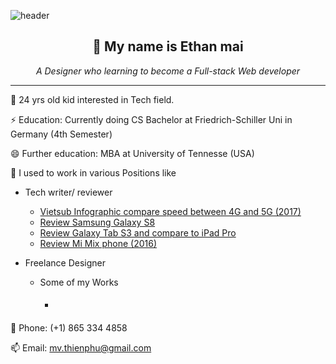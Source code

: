 ![header](https://capsule-render.vercel.app/api?type=wave&color=gradient&height=300&section=header&fontSize=90)

<!---->
<h2 align="center">👋 My name is Ethan mai</h2>
<p align="center"><em>A Designer who learning to become a Full-stack Web developer</em></p>

<hr>

 🔭 24 yrs old kid interested in Tech field. 
 
 ⚡ Education: Currently doing CS Bachelor at Friedrich-Schiller Uni in Germany (4th Semester)
 
 😄 Further education: MBA at University of Tennesse (USA)


 👯 I used to work in various Positions like
 * Tech writer/ reviewer
    * [Vietsub Infographic compare speed between 4G and 5G (2017)](https://www.thegioididong.com/tin-tuc/ung-dung-giup-bien-thiet-bi-ios-thanh-touch-bar-cho-laptop-963121)
    * [Review Samsung Galaxy S8](https://www.thegioididong.com/tin-tuc/ung-dung-giup-bien-thiet-bi-ios-thanh-touch-bar-cho-laptop-955282)
    * [Review Galaxy Tab S3 and compare to iPad Pro](https://www.thegioididong.com/tin-tuc/ung-dung-giup-bien-thiet-bi-ios-thanh-touch-bar-cho-laptop-955320)
    * [Review Mi Mix phone (2016)](https://www.thegioididong.com/tin-tuc/ung-dung-giup-bien-thiet-bi-ios-thanh-touch-bar-cho-laptop-922871)
  
  * Freelance Designer
    * Some of my Works
      * ####
      
 💬 Phone: (+1) 865 334 4858
 
 📫 Email: mv.thienphu@gmail.com
